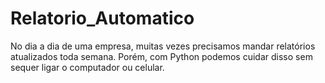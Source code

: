 # Relatorio_Automatico
No dia a dia de uma empresa, muitas vezes precisamos mandar relatórios atualizados toda semana. Porém, com Python podemos cuidar disso sem sequer ligar o computador ou celular.
